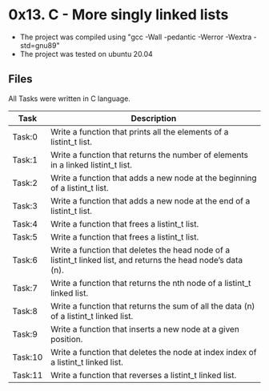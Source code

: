 # 0x13. C - More singly linked lists
* The project was compiled using "gcc -Wall -pedantic -Werror -Wextra -std=gnu89"
* The project was tested on ubuntu 20.04

## Files
All Tasks were written in C language.

| Task | Description |
| ---- | ----------- |
| Task:0 | Write a function that prints all the elements of a listint_t list. |
| Task:1 | Write a function that returns the number of elements in a linked listint_t list. |
| Task:2 | Write a function that adds a new node at the beginning of a listint_t list. |
| Task:3 | Write a function that adds a new node at the end of a listint_t list. |
| Task:4 | Write a function that frees a listint_t list. |
| Task:5 | Write a function that frees a listint_t list. |
| Task:6 | Write a function that deletes the head node of a listint_t linked list, and returns the head node’s data (n). |
| Task:7 | Write a function that returns the nth node of a listint_t linked list. |
| Task:8 | Write a function that returns the sum of all the data (n) of a listint_t linked list. |
| Task:9 | Write a function that inserts a new node at a given position. |
| Task:10 | Write a function that deletes the node at index index of a listint_t linked list. |
| Task:11 | Write a function that reverses a listint_t linked list. |

